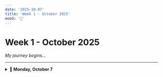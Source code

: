 ```yaml
---
date: '2025-10-07'
title: 'Week 1 - October 2025'
mood: '🚀'
---
```


# Week 1 - October 2025

_My journey begins..._

---

<details>
<summary><strong>📅 Monday, October 7</strong></summary>

## What I Did Today

Today was the first day of documenting my journey! I set up my personal website with a daily diary section and blog posts.

### Highlights

- ✅ Set up the diary structure
- ✅ Organized content folders
- ✅ Added GitHub statistics
- ✅ Created an About page

### What I Learned

- How to structure markdown files with frontmatter
- Next.js routing and dynamic pages
- The importance of consistent documentation

### Thoughts

Starting this journey feels exciting! I'm committed to writing daily and tracking my progress. Let's see where this takes me.

### Goals for Tomorrow

- [ ] Write my first technical blog
- [ ] Start learning a new concept
- [ ] Keep the daily diary streak going

</details>

